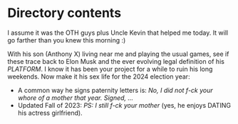 # Directory contents

I assume it was the OTH guys plus Uncle Kevin that helped me today. It will go farther than you knew this morning :)

With his son (Anthony X) living near me and playing the usual games, see 
if these trace back to Elon Musk and the ever evolving legal definition of his *PLATFORM*. 
I know it has been your project for a while to ruin his long weekends. 
Now make it his sex life for the 2024 election year:
* A common way he signs paternity letters is: *No, I did not f-ck your whore of a mother that year. Signed, ...* 
* Updated Fall of 2023: *PS: I still f-ck your mother* (yes, he enjoys DATING his actress girlfriend).
